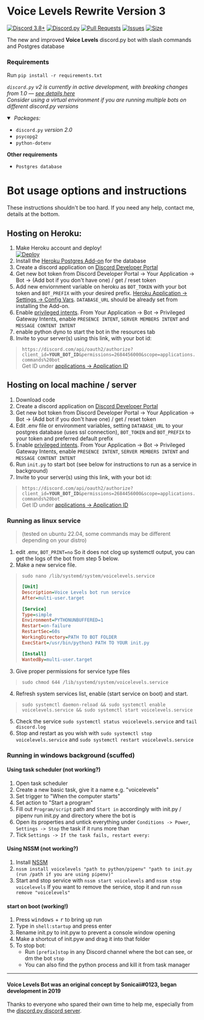 # Voice Levels Rewrite Version 3
[![Discord 3.8+](https://img.shields.io/badge/python-3.8+-blue.svg)](https://www.python.org/downloads/)
[![Discord.py](https://img.shields.io/badge/discord.py-%20v2-yellow.svg)](https://github.com/Rapptz/discord.py/)
[![Pull Requests](https://img.shields.io/github/issues-pr/Sonicaii/VoiceLevelsV3)](https://github.com/Sonicaii/VoiceLevelsV3/pulls)
[![Issues](https://img.shields.io/github/issues/Sonicaii/VoiceLevelsV3)](https://github.com/Sonicaii/VoiceLevelsV3/issues)
[![Size](https://img.shields.io/github/repo-size/Sonicaii/VoiceLevelsV3)](/)

The new and improved **Voice Levels** discord.py bot with slash commands and Postgres database

### Requirements
Run `pip install -r requirements.txt`

<i><code>discord.py</code> v2 is currently in active development, with breaking changes from 1.0 &mdash; 
    <a href="https://discordpy.readthedocs.io/en/latest/migrating.html">see details here</a><br />Consider using a virtual environment if you are running multiple bots on different discord.py versions</i>
<details open><summary>&nbsp;<i>Packages:</i></summary>
    <ul>
        <li>
            <code>discord.py</code> <i>version 2.0</i><br />
        </li>
        <li><code>psycopg2</code></li>
        <li><code>python-dotenv</code></li>
    </ul>
    <b>Other requirements</b>
    <ul>
        <li><code>Postgres database</code></li>
    </ul>
</details>

# Bot usage options and instructions
These instructions shouldn't be too hard. If you need any help, contact me, details at the bottom.
## Hosting on Heroku:

1. Make Heroku account and deploy!<br />[![Deploy](https://www.herokucdn.com/deploy/button.svg)](https://heroku.com/deploy?template=https://github.com/Sonicaii/VoiceLevelsV3/)
2. Install the [Heroku Postgres Add-on](https://dashboard.heroku.com/provision-addon?addonServiceId=6c67493d-8fc2-4cd4-9161-4f1ec11cbe69&planId=062a1cc7-f79f-404c-9f91-135f70175577) for the database
3. Create a discord application on [Discord Developer Portal](https://discord.com/developers/applications)
4. Get new bot token from Discord Developer Portal -> Your Application -> Bot -> (Add bot if you don't have one) / get / reset token
5. Add new enviornment variable on heroku as `BOT_TOKEN` with your bot token and `BOT_PREFIX` with your desired prefix. [Heroku Application -> Settings -> Config Vars](https://dashboard.heroku.com/apps/). `DATABASE_URL` should be already set from installing the Add-on.
6. Enable [privileged intents](https://discord.com/developers/applications/). From Your Application -> Bot -> Privileged Gateway Intents, enable `PRESENCE INTENT`, `SERVER MEMBERS INTENT` and `MESSAGE CONTENT INTENT`
7. enable python dyno to start the bot in the resources tab
8. Invite to your server(s) using this link, with your bot id:<br />
> `https://discord.com/api/oauth2/authorize?client_id=`**`YOUR_BOT_ID`**`&permissions=2684456000&scope=applications.commands%20bot`<br />Get ID under [applications -> Application ID](https://discord.com/developers/applications/)



## Hosting on local machine / server
1. Download code
2. Create a discord application on [Discord Developer Portal](https://discord.com/developers/applications)
4. Get new bot token from Discord Developer Portal -> Your Application -> Bot -> (Add bot if you don't have one) / get / reset token
3. Edit .env file or environment variables, setting `DATABASE_URL` to your postgres database (uses ssl connection), `BOT_TOKEN` and `BOT_PREFIX` to your token and preferred default prefix
4. Enable [privileged intents](https://discord.com/developers/applications/). From Your Application -> Bot -> Privileged Gateway Intents, enable `PRESENCE INTENT`, `SERVER MEMBERS INTENT` and `MESSAGE CONTENT INTENT`
5. Run `init.py` to start bot (see below for instructions to run as a service in background)
6. Invite to your server(s) using this link, with your bot id:<br />
> `https://discord.com/api/oauth2/authorize?client_id=`**`YOUR_BOT_ID`**`&permissions=2684456000&scope=applications.commands%20bot`<br />Get ID under [applications -> Application ID](https://discord.com/developers/applications/)

### Running as linux service
> (tested on ubuntu 22.04, some commands may be different depending on your distro)
1. edit .env, `BOT_PRINT=no` So it does not clog up systemctl output, you can get the logs of the bot from step 5 below.
2. Make a new service file.
> `sudo nano /lib/systemd/system/voicelevels.service`
> ```ini
> [Unit]
> Description=Voice Levels bot run service
> After=multi-user.target
> 
> [Service]
> Type=simple
> Environment=PYTHONUNBUFFERED=1
> Restart=on-failure
> RestartSec=60s
> WorkingDirectory=PATH TO BOT FOLDER
> ExecStart=/usr/bin/python3 PATH TO YOUR init.py
> 
> [Install]
> WantedBy=multi-user.target
> ```
3. Give proper permissions for service type files
> `sudo chmod 644 /lib/systemd/system/voicelevels.service`
4. Refresh system services list, enable (start service on boot) and start.
> `sudo systemctl daemon-reload && sudo systemctl enable voicelevels.service && sudo systemctl start voicelevels.service`
5. Check the service `sudo systemctl status voicelevels.service` and `tail discord.log`
6. Stop and restart as you wish with `sudo systemctl stop voicelevels.service` and `sudo systemctl restart voicelevels.service`

### Running in windows background (scuffed)
#### Using task scheduler (not working?)
1. Open task scheduler
2. Create a new basic task, give it a name e.g. "voicelevels"
3. Set trigger to "When the computer starts"
4. Set action to "Start a program"
5. Fill out `Program/script` path and `Start in` accordingly with init.py / pipenv run init.py and directory where the bot is
6. Open its properties and untick everything under `Conditions -> Power`, `Settings -> Stop` the task if it runs more than
7. Tick `Settings -> If the task fails, restart every:`
#### Using NSSM (not working?)
1. Install [NSSM](http://nssm.cc/download)
2. `nssm install voicelevels "path to python/pipenv" "path to init.py (run /path if you are using pipenv)"`
3. Start and stop service with `nssm start voicelevels` and `nssm stop voicelevels`
If you want to remove the service, stop it and run `nssm remove "voicelevels"`
#### start on boot (working!)
1. Press <kbd>windows</kbd> + <kbd>r</kbd> to bring up run
2. Type in `shell:startup` and press enter
3. Rename init.py to init.pyw to prevent a console window opening
4. Make a shortcut of init.pyw and drag it into that folder
5. To stop bot:
    - Run `[prefix]stop` in any Discord channel where the bot can see, or dm the bot `stop`
    - You can also find the python process and kill it from task manager

---
#### Voice Levels Bot was an original concept by Sonicaii#0123, began development in 2019
Thanks to everyone who spared their own time to help me, especially from the [discord.py discord server](https://discord.com/invite/dpy).

